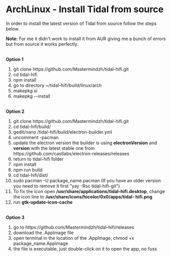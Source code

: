 <h1>ArchLinux - Install Tidal from source</h1>


In order to install the latest version of Tidal from source follow the steps below.

<strong>Note:</strong> For me it didn't work to install it from AUR giving me a bunch of errors but from source it works perfectly.

<br>
<strong>Option 1</strong>
<ol>
  <li>git clone https://github.com/Mastermindzh/tidal-hifi.git
  <li>cd tidal-hifi
  <li>npm install
  <li>go to directory ~/tidal-hifi/build/linux/arch
  <li>makepkg si
  <li>makepkg --install
</ol>

<br>
<strong>Option 2</strong>
<ol>
  <li>git clone https://github.com/Mastermindzh/tidal-hifi.git
  <li>cd tidal-hifi/build/
  <li>gedit/nano /tidal-hifi/build/electron-builder.yml
  <li>uncomment -pacman
  <li>update the electron version the builder is using <strong>electronVersion</strong> and <strong>version</strong> with the latest stable one from https://github.com/castlabs/electron-releases/releases
  <li>return to tidal-hifi folder
  <li>npm install
  <li>npm run build
  <li>cd tidal-hifi/dist/
  <li>sudo pacman -U package_name.pacman (If you have an older version you need to remove it first "yay -Rsc tidal-hifi-git")
  <li>To fix the icon open <strong>/usr/share/applications/tidal-hifi.desktop</strong>, change the icon line to <strong>/usr/share/icons/hicolor/0x0/apps/tidal-          hifi.png</strong>
  <li>run <strong>gtk-update-icon-cache</strong>
</ol>

<br>
<strong>Option 3</strong>
<ol>
  <li>go to https://github.com/Mastermindzh/tidal-hifi/releases
  <li>download the .AppImage file
  <li>open terminal in the location of the .AppImage, chmod +x package_name.AppImage
  <li>the file is executable, just double-click on it to open the app, no fuss
</ol>
